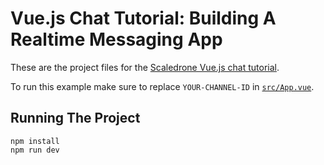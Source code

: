 # Vue.js Chat Tutorial: Building A Realtime Messaging App

These are the project files for the [Scaledrone Vue.js chat tutorial](https://scaledrone.com/blog/vue-real-time-chat-tutorial).

To run this example make sure to replace `YOUR-CHANNEL-ID` in [`src/App.vue`](https://github.com/ScaleDrone/vue-chat-tutorial/blob/main/src/App.vue).

## Running The Project

```
npm install
npm run dev
```
